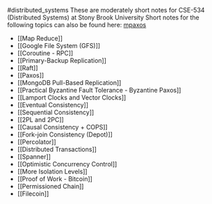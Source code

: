 #distributed_systems
These are moderately short notes for CSE-534 (Distributed Systems) at Stony Brook University
Short notes for the following topics can also be found here:   [mpaxos](http://mpaxos.com)


- [[Map Reduce]]
- [[Google File System (GFS)]]
- [[Coroutine - RPC]]
- [[Primary-Backup Replication]]
- [[Raft]]
- [[Paxos]]
- [[MongoDB Pull-Based Replication]]
- [[Practical Byzantine Fault Tolerance - Byzantine Paxos]]
- [[Lamport Clocks and Vector Clocks]]
- [[Eventual Consistency]]
- [[Sequential Consistency]]
- [[2PL and 2PC]]
- [[Causal Consistency + COPS]]
- [[Fork-join Consistency (Depot)]]
- [[Percolator]]
- [[Distributed Transactions]]
- [[Spanner]] 
- [[Optimistic Concurrency Control]]
- [[More Isolation Levels]]
- [[Proof of Work - Bitcoin]]
- [[Permissioned Chain]]
- [[Filecoin]]